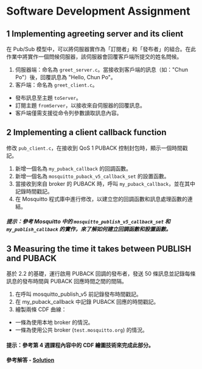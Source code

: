 # Software Development Assignment
## 1 Implementing agreeting server and its client
在 Pub/Sub 模型中，可以將伺服器實作為「訂閱者」和「發布者」的組合。在此作業中將實作一個問候伺服器，該伺服器會回覆客戶端所提交的姓名問候。

1. 伺服器端：命名為 `greet_server.c`。當接收到客戶端的訊息（如："Chun Po"）後，回覆訊息為 "Hello, Chun Po"。
2. 客戶端：命名為 `greet_client.c`。
- 發布訊息至主題 `toServer`。
- 訂閱主題 `fromServer`，以接收來自伺服器的回覆訊息。
- 客戶端僅需支援從命令列參數讀取訊息內容。

## 2 Implementing a client callback function
修改 `pub_client.c`，在接收到 QoS 1 PUBACK 控制封包時，顯示一個時間戳記。

1. 新增一個名為 `my_puback_callback` 的回調函數。
2. 新增一個名為 `mosquitto_puback_v5_callback_set` 的設置函數。
3. 當接收到來自 broker 的 PUBACK 時，呼叫 `my_puback_callback`，並在其中記錄時間戳記。
4. 在 Mosquitto 程式庫中進行修改，以建立您的回調函數和訊息處理函數的連結。
##### 提示：參考 Mosquitto 中的 `mosquitto_publish_v5_callback_set` 和 `my_publish_callback` 的實作，來了解如何建立回調函數和設置函數。

## 3 Measuring the time it takes between PUBLISH and PUBACK 
基於 2.2 的基礎，運行啟用 PUBACK 回調的發布者，發送 50 條訊息並記錄每條訊息的發布時間與 PUBACK 回應時間之間的間隔。

1. 在呼叫 mosquitto_publish_v5 前記錄發布時間戳記。
2. 在 my_puback_callback 中記錄 PUBACK 回應的時間戳記。
3. 繪製兩條 CDF 曲線：
- 一條為使用本地 broker 的情況。
- 一條為使用公共 broker (`test.mosquitto.org`) 的情況。

#### 提示：參考第 4 週課程內容中的 CDF 繪圖技術來完成此部分。

#### 參考解答 - [Solution](https://hackmd.io/PIrM41rJQkegsCExdkQL0A)
